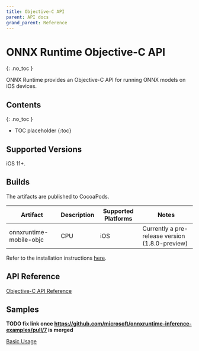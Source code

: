 ```yaml
---
title: Objective-C API
parent: API docs
grand_parent: Reference
---
```


# ONNX Runtime Objective-C API
{: .no_toc }

ONNX Runtime provides an Objective-C API for running ONNX models on iOS devices.

## Contents
{: .no_toc }

* TOC placeholder
{:toc}

## Supported Versions

iOS 11+.

## Builds

The artifacts are published to CocoaPods.

| Artifact | Description | Supported Platforms | Notes |
|-|-|-|-|
| onnxruntime-mobile-objc | CPU | iOS | Currently a pre-release version (1.8.0-preview) |

Refer to the installation instructions [here](../../how-to/mobile/initial-setup.md#iOS).

## API Reference

[Objective-C API Reference](../../../objectivec/index.html)

## Samples

**TODO fix link once https://github.com/microsoft/onnxruntime-inference-examples/pull/7 is merged**

[Basic Usage](https://github.com/microsoft/onnxruntime-inference-examples/tree/edgchen1/objc_basic_example/mobile/examples/basic_usage/ios)
